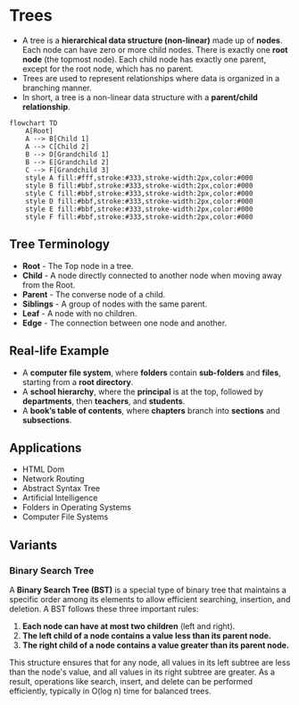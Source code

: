 # Trees

- A tree is a **hierarchical data structure (non-linear)** made up of **nodes**. Each node can have zero or more child nodes. There is exactly one **root node** (the topmost node). Each child node has exactly one parent, except for the root node, which has no parent.
- Trees are used to represent relationships where data is organized in a branching manner.
- In short, a tree is a non-linear data structure with a **parent/child relationship**.

```mermaid
flowchart TD
    A[Root]
    A --> B[Child 1]
    A --> C[Child 2]
    B --> D[Grandchild 1]
    B --> E[Grandchild 2]
    C --> F[Grandchild 3]
    style A fill:#fff,stroke:#333,stroke-width:2px,color:#000
    style B fill:#bbf,stroke:#333,stroke-width:2px,color:#000
    style C fill:#bbf,stroke:#333,stroke-width:2px,color:#000
    style D fill:#bbf,stroke:#333,stroke-width:2px,color:#000
    style E fill:#bbf,stroke:#333,stroke-width:2px,color:#000
    style F fill:#bbf,stroke:#333,stroke-width:2px,color:#000
```

## Tree Terminology

- **Root** - The Top node in a tree.
- **Child** - A node directly connected to another node when moving away from the Root.
- **Parent** - The converse node of a child.
- **Siblings** - A group of nodes with the same parent.
- **Leaf** - A node with no children.
- **Edge** - The connection between one node and another.

## Real-life Example

- A **computer file system**, where **folders** contain **sub-folders** and **files**, starting from a **root directory**.
- A **school hierarchy**, where the **principal** is at the top, followed by **departments**, then **teachers**, and **students**.
- A **book’s table of contents**, where **chapters** branch into **sections** and **subsections**.

## Applications

- HTML Dom
- Network Routing
- Abstract Syntax Tree
- Artificial Intelligence
- Folders in Operating Systems
- Computer File Systems

## Variants

### Binary Search Tree

A **Binary Search Tree (BST)** is a special type of binary tree that maintains a specific order among its elements to allow efficient searching, insertion, and deletion. A BST follows these three important rules:

1. **Each node can have at most two children** (left and right).
2. **The left child of a node contains a value less than its parent node.**
3. **The right child of a node contains a value greater than its parent node.**

This structure ensures that for any node, all values in its left subtree are less than the node's value, and all values in its right subtree are greater. As a result, operations like search, insert, and delete can be performed efficiently, typically in O(log n) time for balanced trees.
